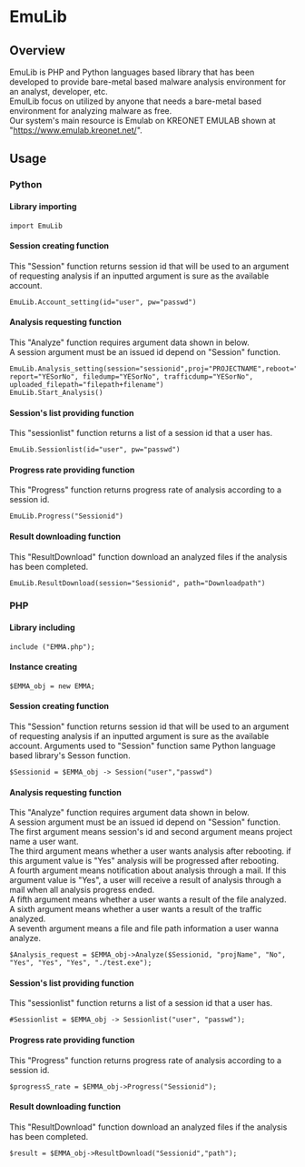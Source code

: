 # EmuLib

## Overview 
EmuLib is PHP and Python languages based library that has been developed to provide bare-metal based malware analysis environment for an analyst, developer, etc.  
EmulLib focus on utilized by anyone that needs a bare-metal based environment for analyzing malware as free.  
Our system's main resource is Emulab on KREONET EMULAB shown at "https://www.emulab.kreonet.net/".  

## Usage
### Python 
#### Library importing 
	import EmuLib
	
#### Session creating function 
This "Session" function returns session id that will be used to an argument of requesting analysis if an inputted argument is sure as the available account.  

	EmuLib.Account_setting(id="user", pw="passwd")
	
#### Analysis requesting function  
This "Analyze" function requires argument data shown in below.  
A session argument must be an issued id depend on "Session" function.  

	EmuLib.Analysis_setting(session="sessionid",proj="PROJECTNAME",reboot="YESorNo", report="YESorNo", filedump="YESorNo", trafficdump="YESorNo", uploaded_filepath="filepath+filename") 
	EmuLib.Start_Analysis()

#### Session's list providing function 
This "sessionlist" function returns a list of a session id that a user has.  

	EmuLib.Sessionlist(id="user", pw="passwd") 
	
#### Progress rate providing function
This "Progress" function returns progress rate of analysis according to a session id.  

	EmuLib.Progress("Sessionid") 
	
#### Result downloading function
This "ResultDownload" function download an analyzed files if the analysis has been completed.  

	EmuLib.ResultDownload(session="Sessionid", path="Downloadpath") 
	
### PHP
#### Library including  
	include ("EMMA.php"); 
	
#### Instance creating  
	$EMMA_obj = new EMMA; 
	
#### Session creating function 
This "Session" function returns session id that will be used to an argument of requesting analysis if an inputted argument is sure as the available account.
Arguments used to "Session" function same Python language based library's Sesson function. 

	$Sessionid = $EMMA_obj -> Session("user","passwd") 
	
#### Analysis requesting function  
This "Analyze" function requires argument data shown in below.  
A session argument must be an issued id depend on "Session" function.  
The first argument means session's id and second argument means project name a user want.  
The third argument means whether a user wants analysis after rebooting. if this argument value is "Yes" analysis will be progressed after rebooting.  
A fourth argument means notification about analysis through a mail. If this argument value is "Yes", a user will receive a result of analysis through a mail when all analysis progress ended.  
A fifth argument means whether a user wants a result of the file analyzed.  
A sixth argument means whether a user wants a result of the traffic analyzed.  
A seventh argument means a file and file path information a user wanna analyze.  
	
	$Analysis_request = $EMMA_obj->Analyze($Sessionid, "projName", "No", "Yes", "Yes", "Yes", "./test.exe"); 

#### Session's list providing function 
This "sessionlist" function returns a list of a session id that a user has.  

	#Sessionlist = $EMMA_obj -> Sessionlist("user", "passwd"); 
	
#### Progress rate providing function
This "Progress" function returns progress rate of analysis according to a session id.  

	$progressS_rate = $EMMA_obj->Progress("Sessionid"); 
	
#### Result downloading function
This "ResultDownload" function download an analyzed files if the analysis has been completed.  

	$result = $EMMA_obj->ResultDownload("Sessionid","path"); 
